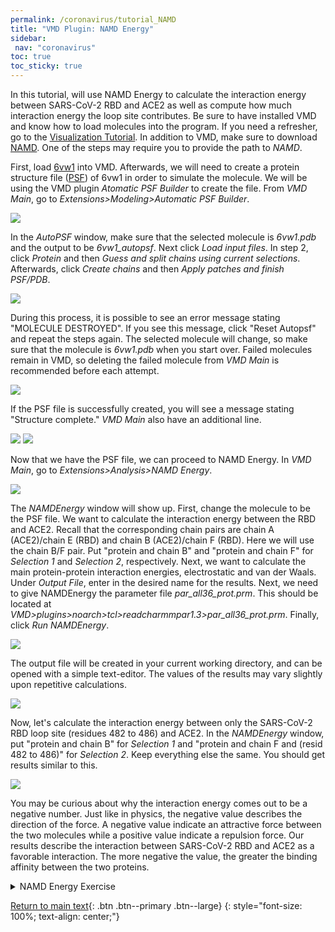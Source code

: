 ```yaml
---
permalink: /coronavirus/tutorial_NAMD
title: "VMD Plugin: NAMD Energy"
sidebar: 
 nav: "coronavirus"
toc: true
toc_sticky: true
---
```


In this tutorial, will use NAMD Energy to calculate the interaction energy between SARS-CoV-2 RBD and ACE2 as well as compute how much interaction energy the loop site contributes. Be sure to have installed VMD and know how to load molecules into the program. If you need a refresher, go to the <a href="tutorial_visualization" target="_blank">Visualization Tutorial</a>. In addition to VMD, make sure to download <a href="https://www.ks.uiuc.edu/Development/Download/download.cgi?PackageName=NAMD" target="_blank">NAMD</a>. One of the steps may require you to provide the path to *NAMD*.

First, load <a href="https://www.rcsb.org/structure/6vw1" target="_blank">6vw1</a> into VMD. Afterwards, we will need to create a protein structure file (<a href="https://www.ks.uiuc.edu/Training/Tutorials/namd/namd-tutorial-unix-html/node23.html" target="_blank">PSF</a>) of 6vw1 in order to simulate the molecule. We will be using the VMD plugin *Atomatic PSF Builder* to create the file. From *VMD Main*, go to *Extensions>Modeling>Automatic PSF Builder*.

<img src="../_pages/coronavirus/files/NAMDTutorial/Image1.png">

In the *AutoPSF* window, make sure that the selected molecule is *6vw1.pdb* and the output to be *6vw1_autopsf*. Next click *Load input files*. In step 2, click *Protein* and then *Guess and split chains using current selections*. Afterwards, click *Create chains* and then *Apply patches and finish PSF/PDB*. 

<img src="../_pages/coronavirus/files/NAMDTutorial/Image2.png">

During this process, it is possible to see an error message stating "MOLECULE DESTROYED". If you see this message, click "Reset Autopsf" and repeat the steps again. The selected molecule will change, so make sure that the molecule is *6vw1.pdb* when you start over. Failed molecules remain in VMD, so deleting the failed molecule from *VMD Main* is recommended before each attempt.

<img src="../_pages/coronavirus/files/NAMDTutorial/Image3.png">

If the PSF file is successfully created, you will see a message stating "Structure complete." *VMD Main* also have an additional line.

<img src="../_pages/coronavirus/files/NAMDTutorial/Image4.png">

<img src="../_pages/coronavirus/files/NAMDTutorial/Image5.png">

Now that we have the PSF file, we can proceed to NAMD Energy. In *VMD Main*, go to *Extensions>Analysis>NAMD Energy*.

<img src="../_pages/coronavirus/files/NAMDTutorial/Image6.png">

The *NAMDEnergy* window will show up. First, change the molecule to be the PSF file. We want to calculate the interaction energy between the RBD and ACE2. Recall that the corresponding chain pairs are chain A (ACE2)/chain E (RBD) and chain B (ACE2)/chain F (RBD). Here we will use the chain B/F pair. Put "protein and chain B" and "protein and chain F" for *Selection 1* and *Selection 2*, respectively. Next, we want to calculate the main protein-protein interaction energies, electrostatic and van der Waals. Under *Output File*, enter in the desired name for the results. Next, we need to give NAMDEnergy the parameter file *par_all36_prot.prm*. This should be located at *VMD>plugins>noarch>tcl>readcharmmpar1.3>par_all36_prot.prm*. Finally, click *Run NAMDEnergy*.

<img src="../_pages/coronavirus/files/NAMDTutorial/Image7.png">

The output file will be created in your current working directory, and can be opened with a simple text-editor. The values of the results may vary slightly upon repetitive calculations.

<img src="../_pages/coronavirus/files/NAMDTutorial/Image8.png">

Now, let's calculate the interaction energy between only the SARS-CoV-2 RBD loop site (residues 482 to 486) and ACE2. In the *NAMDEnergy* window, put "protein and chain B" for *Selection 1* and "protein and chain F and (resid 482 to 486)" for *Selection 2*. Keep everything else the same. You should get results similar to this.


<img src="../_pages/coronavirus/files/NAMDTutorial/LoopEnergyOutput.png">
 
You may be curious about why the interaction energy comes out to be a negative number. Just like in physics, the negative value describes the direction of the force. A negative value indicate an attractive force between the two molecules while a positive value indicate a repulsion force. Our results describe the interaction between SARS-CoV-2 RBD and ACE2 as a favorable interaction. The more negative the value, the greater the binding affinity between the two proteins.

<details>
 <summary>NAMD Energy Exercise</summary>
 Try to find the interaction energy between SARS RBD and ACE2. Use the pdb file of <a href="https://www.rcsb.org/structure/2ajf" target="_blank">2ajf</a> and chain pair B/F for the selection step. You should obtain values close to: Elec = -130.517; vdW = -59.6941.
</details>

[Return to main text](NAMD){: .btn .btn--primary .btn--large}
{: style="font-size: 100%; text-align: center;"}
